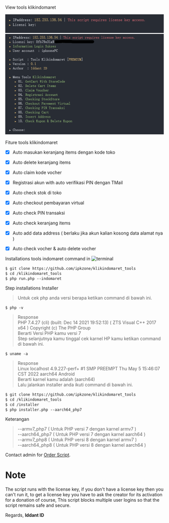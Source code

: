 View tools klikindomaret
<center><img src="img/licensi.png" alt="indomaret"></center>
<center><img src="img/indomaret.png" alt="indomaret"></center>

Fiture tools klikindomaret
- [x] Auto masukan keranjang items dengan kode toko
- [x] Auto delete keranjang items
- [x] Auto claim kode vocher
- [x] Registrasi akun with auto verifikasi PIN dengan TMail
- [x] Auto check stok di toko
- [x] Auto checkout pembayaran virtual
- [x] Auto check PIN transaksi 
- [x] Auto check keranjang items
- [x] Auto add data address ( berlaku jika akun kalian kosong data alamat nya )
- [x] Auto check vocher & auto delete vocher


Installations tools indomaret command in ![terminal](https://badgen.net/badge/icon/terminal?icon=terminal&label&cache=500)
```
$ git clone https://github.com/ipkzone/klikindomaret_tools
$ cd /klikindomaret_tools
$ php run.php --indomaret
```
Step installations Installer
> Untuk cek php anda versi berapa ketikan command di bawah ini.
```shell
$ php -v
```


> Response<br>
> PHP 7.4.27 (cli) (built: Dec 14 2021 19:52:13) ( ZTS Visual C++ 2017 x64 )
Copyright (c) The PHP Group<br>
> Berarti Versi PHP kamu versi 7<br>
> Step selanjutnya kamu tinggal cek karnel HP kamu ketikan command di bawah ini.


```shell
$ uname -a
```
> Response<br>
> Linux localhost 4.9.227-perf+ #1 SMP PREEMPT Thu May 5 15:46:07 CST 2022 aarch64 Android<br>
> Berarti karnel kamu adalah (aarch64)<br>
> Lalu jalankan installer anda ikuti command di bawah ini.
```
$ git clone https://github.com/ipkzone/klikindomaret_tools
$ cd /klikindomaret_tools
$ cd /installer
$ php installer.php --aarch64_php7
```
Keterangan
> --armv7_php7 ( Untuk PHP versi 7 dengan karnel armv7 )<br>
> --aarch64_php7 ( Untuk PHP versi 7 dengan karnel aarch64 )<br>
> --armv7_php8 ( Untuk PHP versi 8 dengan karnel armv7 )<br>
> --aarch64_php8 ( Untuk PHP versi 8 dengan karnel aarch64 )<br>


Contact admin for [Order Script](https://api.whatsapp.com/send?phone=62895375136311&text=Hallo%20mau%20order%20script%20klikindomaret%20bos).<br>

# Note
The script runs with the license key,
if you don't have a license key then you can't run it,
to get a license key you have to ask the creator for its activation for a donation of course,
This script blocks multiple user logins so that the script remains safe and secure.

Regards,
**Iddant ID**
